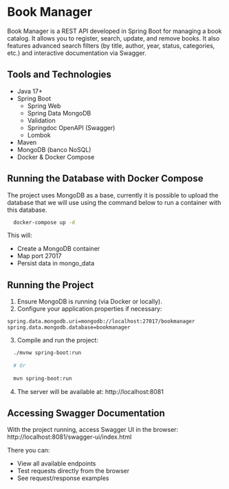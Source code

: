 # Book Manager
Book Manager is a REST API developed in Spring Boot for managing a book catalog. It allows you to register, search, update, and remove books. It also features advanced search filters (by title, author, year, status, categories, etc.) and interactive documentation via Swagger.

## Tools and Technologies
- Java 17+
- Spring Boot
  - Spring Web
  - Spring Data MongoDB
  - Validation
  - Springdoc OpenAPI (Swagger)
  - Lombok
- Maven
- MongoDB (banco NoSQL)
- Docker & Docker Compose

## Running the Database with Docker Compose
The project uses MongoDB as a base, currently it is possible to upload the database that we will use using the command below to run a container with this database.
```bash
  docker-compose up -d
```
This will:
- Create a MongoDB container
- Map port 27017
- Persist data in mongo_data

## Running the Project
1. Ensure MongoDB is running (via Docker or locally).
2. Configure your application.properties if necessary:
```properties
spring.data.mongodb.uri=mongodb://localhost:27017/bookmanager
spring.data.mongodb.database=bookmanager
```
3. Compile and run the project:
```bash
  ./mvnw spring-boot:run
  
  # Or
  
  mvn spring-boot:run
```
4. The server will be available at: http://localhost:8081

## Accessing Swagger Documentation
With the project running, access Swagger UI in the browser: http://localhost:8081/swagger-ui/index.html

There you can:
- View all available endpoints
- Test requests directly from the browser
- See request/response examples